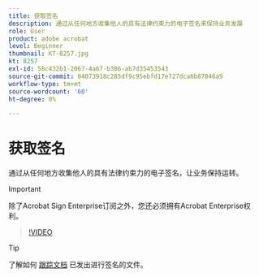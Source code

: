 ```yaml
---
title: 获取签名
description: 通过从任何地方收集他人的具有法律约束力的电子签名来保持业务发展
role: User
product: adobe acrobat
level: Beginner
thumbnail: KT-8257.jpg
kt: 8257
exl-id: 58c432b1-2067-4a67-b386-ab7d35453543
source-git-commit: 04073918c285df9c95ebfd17e727dca6b87846a9
workflow-type: tm+mt
source-wordcount: '60'
ht-degree: 0%

---
```


# 获取签名

通过从任何地方收集他人的具有法律约束力的电子签名，让业务保持运转。

>[!IMPORTANT]
>
>除了Acrobat Sign Enterprise订阅之外，您还必须拥有Acrobat Enterprise权利。

>[!VIDEO](https://video.tv.adobe.com/v/338359?hidetitle=true)

>[!TIP]
>
>了解如何 [跟踪文档](track.md) 已发出进行签名的文件。
